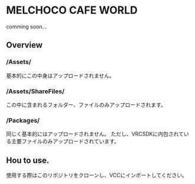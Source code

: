 # MELCHOCO CAFE WORLD

comming soon...

## Overview
### /Assets/
基本的にこの中身はアップロードされません。

### /Assets/ShareFiles/
この中に含まれるフォルダー、ファイルのみアップロードされます。

### /Packages/
同じく基本的にはアップロードされません。
ただし、VRCSDKに内包されている主要ファイルのみアップロードされています。

## Hou to use.
使用する際はこのリポジトリをクローンし、VCCにインポートしてください。

